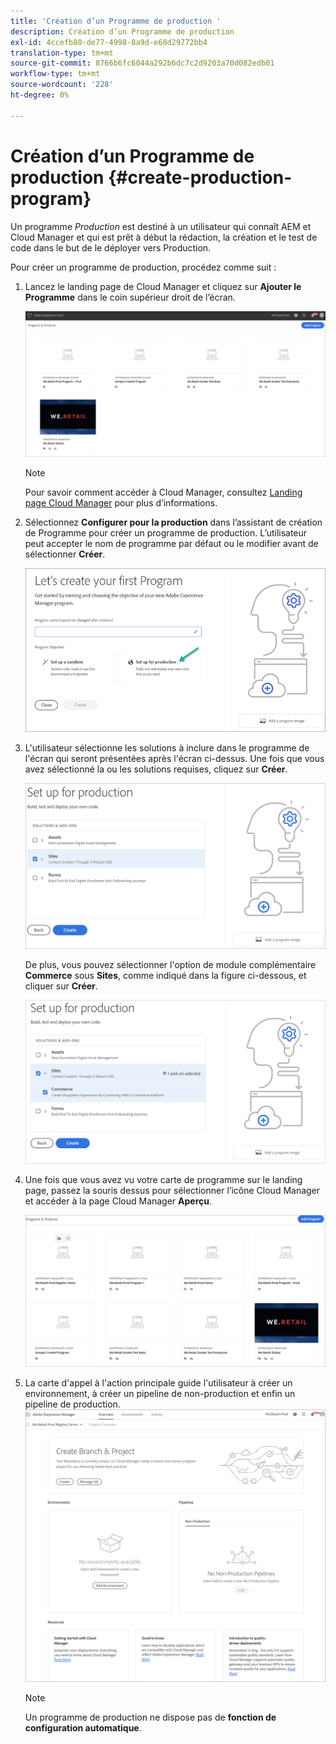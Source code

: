```yaml
---
title: 'Création d’un Programme de production '
description: Création d’un Programme de production
exl-id: 4ccefb80-de77-4998-8a9d-e68d29772bb4
translation-type: tm+mt
source-git-commit: 8766b6fc6044a292b6dc7c2d9203a70d082edb01
workflow-type: tm+mt
source-wordcount: '228'
ht-degree: 0%

---
```


# Création d’un Programme de production {#create-production-program}

Un programme *Production* est destiné à un utilisateur qui connaît AEM et Cloud Manager et qui est prêt à début la rédaction, la création et le test de code dans le but de le déployer vers Production.

Pour créer un programme de production, procédez comme suit :

1. Lancez le landing page de Cloud Manager et cliquez sur **Ajouter le Programme** dans le coin supérieur droit de l’écran.

   ![](assets/first_timelogin1.png)

   >[!NOTE]
   >Pour savoir comment accéder à Cloud Manager, consultez [Landing page Cloud Manager](/help/onboarding/what-is-required/navigate-to-cloud-manager.md) pour plus d’informations.

1. Sélectionnez **Configurer pour la production** dans l’assistant de création de Programme pour créer un programme de production. L’utilisateur peut accepter le nom de programme par défaut ou le modifier avant de sélectionner **Créer**.

   ![](assets/create-prod1.png)

1. L&#39;utilisateur sélectionne les solutions à inclure dans le programme de l&#39;écran qui seront présentées après l&#39;écran ci-dessus. Une fois que vous avez sélectionné la ou les solutions requises, cliquez sur **Créer**.


   ![](assets/setup-prod-select.png)

   De plus, vous pouvez sélectionner l&#39;option de module complémentaire **Commerce** sous **Sites**, comme indiqué dans la figure ci-dessous, et cliquer sur **Créer**.

   ![](assets/setup-prod-commerce.png)

1. Une fois que vous avez vu votre carte de programme sur le landing page, passez la souris dessus pour sélectionner l’icône Cloud Manager et accéder à la page Cloud Manager **Aperçu**.

   ![](assets/set-up-prod4.png)

1. La carte d&#39;appel à l&#39;action principale guide l&#39;utilisateur à créer un environnement, à créer un pipeline de non-production et enfin un pipeline de production.
   ![](assets/set-up-prod5.png)


   >[!NOTE]
   >Un programme de production ne dispose pas de **fonction de configuration automatique**.
